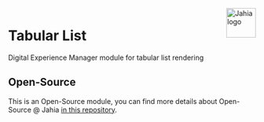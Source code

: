 <a href="https://www.jahia.com/">
    <img src="https://www.jahia.com/modules/jahiacom-templates/images/jahia-3x.png" alt="Jahia logo" title="Jahia" align="right" height="60" />
</a>

Tabular List
======================
Digital Experience Manager module for tabular list rendering

## Open-Source

This is an Open-Source module, you can find more details about Open-Source @ Jahia [in this repository](https://github.com/Jahia/open-source).
